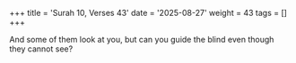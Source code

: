 +++
title = 'Surah 10, Verses 43'
date = '2025-08-27'
weight = 43
tags = []
+++

And some of them look at you, but can you guide the blind even though they cannot see?